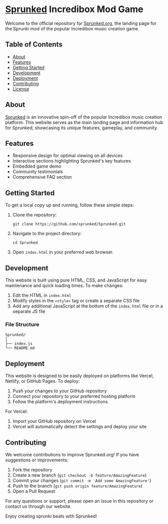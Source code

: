 # [Sprunked](https://sprunked.org/) Incredibox Mod Game

Welcome to the official repository for [Sprunked.org](https://sprunked.org/), the landing page for the Sprunki mod of the popular Incredibox music creation game.

## Table of Contents

- [About](#about)
- [Features](#features)
- [Getting Started](#getting-started)
- [Development](#development)
- [Deployment](#deployment)
- [Contributing](#contributing)
- [License](#license)

## About

[Sprunked](https://sprunked.org/) is an innovative spin-off of the popular Incredibox music creation platform. This website serves as the main landing page and information hub for Sprunked, showcasing its unique features, gameplay, and community.

## Features

- Responsive design for optimal viewing on all devices
- Interactive sections highlighting Sprunked's key features
- Embedded game demo
- Community testimonials
- Comprehensive FAQ section

## Getting Started

To get a local copy up and running, follow these simple steps:

1. Clone the repository:
   ```
   git clone https://github.com/sprunked/Sprunked.git
   ```
2. Navigate to the project directory:
   ```
   cd Sprunked
   ```
3. Open `index.html` in your preferred web browser.

## Development

This website is built using pure HTML, CSS, and JavaScript for easy maintenance and quick loading times. To make changes:

1. Edit the HTML in `index.html`
2. Modify styles in the `<style>` tag or create a separate CSS file
3. Add any additional JavaScript at the bottom of the `index.html` file or in a separate JS file

### File Structure

```
Sprunked/
│
├── index.js
└── README.md
```

## Deployment

This website is designed to be easily deployed on platforms like Vercel, Netlify, or GitHub Pages. To deploy:

1. Push your changes to your GitHub repository
2. Connect your repository to your preferred hosting platform
3. Follow the platform's deployment instructions

For Vercel:
1. Import your GitHub repository on Vercel
2. Vercel will automatically detect the settings and deploy your site

## Contributing

We welcome contributions to improve Sprunked.org! If you have suggestions or improvements:

1. Fork the repository
2. Create a new branch (`git checkout -b feature/AmazingFeature`)
3. Commit your changes (`git commit -m 'Add some AmazingFeature'`)
4. Push to the branch (`git push origin feature/AmazingFeature`)
5. Open a Pull Request

For any questions or support, please open an issue in this repository or contact us through our website.

Enjoy creating sprunki beats with Sprunked!
